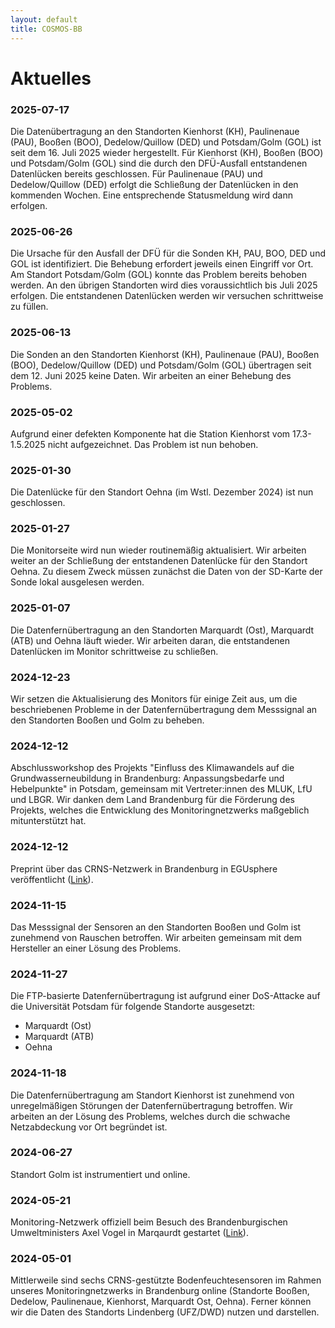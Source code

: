 ```yaml
---
layout: default
title: COSMOS-BB
---
```


# Aktuelles

### 2025-07-17

Die Datenübertragung an den Standorten Kienhorst (KH), Paulinenaue (PAU), Booßen (BOO), Dedelow/Quillow (DED) und Potsdam/Golm (GOL) ist seit dem 16. Juli 2025 wieder hergestellt. Für Kienhorst (KH), Booßen (BOO) und Potsdam/Golm (GOL) sind die durch den DFÜ-Ausfall entstandenen Datenlücken bereits geschlossen. Für Paulinenaue (PAU) und Dedelow/Quillow (DED) erfolgt die Schließung der Datenlücken in den kommenden Wochen. Eine entsprechende Statusmeldung wird dann erfolgen.

### 2025-06-26

Die Ursache für den Ausfall der DFÜ für die Sonden KH, PAU, BOO, DED und GOL ist identifiziert. Die Behebung erfordert jeweils einen Eingriff vor Ort. Am Standort Potsdam/Golm (GOL) konnte das Problem bereits behoben werden. An den übrigen Standorten wird dies voraussichtlich bis Juli 2025 erfolgen. Die entstandenen Datenlücken werden wir versuchen schrittweise zu füllen.
 
### 2025-06-13

Die Sonden an den Standorten Kienhorst (KH), Paulinenaue (PAU), Booßen (BOO), Dedelow/Quillow (DED) und Potsdam/Golm (GOL) übertragen seit dem 12. Juni 2025 keine Daten. Wir arbeiten an einer Behebung des Problems. 

### 2025-05-02

Aufgrund einer defekten Komponente hat die Station Kienhorst vom 17.3-1.5.2025 nicht aufgezeichnet. Das Problem ist nun behoben. 

### 2025-01-30

Die Datenlücke für den Standort Oehna (im Wstl. Dezember 2024) ist nun geschlossen.

### 2025-01-27

Die Monitorseite wird nun wieder routinemäßig aktualisiert. Wir arbeiten weiter an der Schließung der entstandenen Datenlücke für den Standort Oehna. Zu diesem Zweck müssen zunächst die Daten von der SD-Karte der Sonde lokal ausgelesen werden.

### 2025-01-07

Die Datenfernübertragung an den Standorten Marquardt (Ost), Marquardt (ATB) und Oehna läuft wieder. Wir arbeiten daran, die entstandenen Datenlücken im Monitor schrittweise zu schließen.

### 2024-12-23

Wir setzen die Aktualisierung des Monitors für einige Zeit aus, um die beschriebenen Probleme in der Datenfernübertragung dem Messsignal an den  Standorten Booßen und Golm zu beheben.

### 2024-12-12

Abschlussworkshop des Projekts "Einfluss des Klimawandels auf die Grundwasserneubildung in Brandenburg: Anpassungsbedarfe und Hebelpunkte" in Potsdam, gemeinsam mit Vertreter:innen des MLUK, LfU und LBGR. Wir danken dem Land Brandenburg für die Förderung des Projekts, welches die Entwicklung des Monitoringnetzwerks maßgeblich mitunterstützt hat.

### 2024-12-12

Preprint über das CRNS-Netzwerk in Brandenburg in EGUsphere veröffentlicht ([Link](https://egusphere.copernicus.org/preprints/2024/egusphere-2024-3848/)).

### 2024-11-15

Das Messsignal der Sensoren an den Standorten Booßen und Golm ist zunehmend von Rauschen betroffen. Wir arbeiten gemeinsam mit dem Hersteller an einer Lösung des Problems. 

### 2024-11-27

Die FTP-basierte Datenfernübertragung ist aufgrund einer DoS-Attacke auf die Universität Potsdam für folgende Standorte ausgesetzt:

   - Marquardt (Ost)
   - Marquardt (ATB)
   - Oehna

### 2024-11-18

Die Datenfernübertragung am Standort Kienhorst ist zunehmend von unregelmäßigen Störungen der Datenfernübertragung betroffen. Wir arbeiten an der Lösung des Problems, welches durch die schwache Netzabdeckung vor Ort begründet ist.

### 2024-06-27

Standort Golm ist instrumentiert und online.

### 2024-05-21

Monitoring-Netzwerk offiziell beim Besuch des Brandenburgischen Umweltministers Axel Vogel in Marqaurdt gestartet ([Link](https://www.uni-potsdam.de/de/nachrichten/detail/2024-05-21-dem-wasser-auf-der-spur-bodenfeuchte-netzwerk-brandenburg-startet)).

### 2024-05-01

Mittlerweile sind sechs CRNS-gestützte Bodenfeuchtesensoren im Rahmen unseres Monitoringnetzwerks in Brandenburg online (Standorte Booßen, Dedelow, Paulinenaue, Kienhorst, Marquardt Ost, Oehna). Ferner können wir die Daten des Standorts Lindenberg (UFZ/DWD) nutzen und darstellen.

